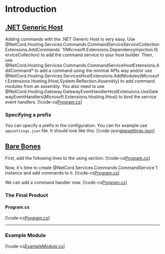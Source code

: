# Introduction

## [.NET Generic Host](#tab/generic-host)

Adding commands with the .NET Generic Host is very easy. Use @NetCord.Hosting.Services.Commands.CommandServiceServiceCollectionExtensions.AddCommands``1(Microsoft.Extensions.DependencyInjection.IServiceCollection) to add the command service to your host builder. Then, use @NetCord.Hosting.Services.Commands.CommandServiceHostExtensions.AddCommand* to add a command using the minimal APIs way and/or use @NetCord.Hosting.Services.ServicesHostExtensions.AddModules(Microsoft.Extensions.Hosting.IHost,System.Reflection.Assembly) to add command modules from an assembly. You also need to use @NetCord.Hosting.Gateway.GatewayEventHandlerHostExtensions.UseGatewayEventHandlers(Microsoft.Extensions.Hosting.IHost) to bind the service event handlers.
[!code-cs[Program.cs](IntroductionHosting/Program.cs?highlight=12,17,20,23)]

### Specifying a prefix

You can specify a prefix in the configuration. You can for example use `appsettings.json` file. It should look like this:
[!code-json[appsettings.json](IntroductionHosting/appsettings.json)]

## [Bare Bones](#tab/bare-bones)

First, add the following lines to the using section.
[!code-cs[Program.cs](Introduction/Program.cs#L3-L4)]

Now, it's time to create @NetCord.Services.Commands.CommandService`1 instance and add commands to it.
[!code-cs[Program.cs](Introduction/Program.cs#L11-L18)]

We can add a command handler now.
[!code-cs[Program.cs](Introduction/Program.cs#L20-L42)]

### The Final Product

#### Program.cs
[!code-cs[Program.cs](Introduction/Program.cs)]

***

### Example Module

[!code-cs[ExampleModule.cs](Introduction/ExampleModule.cs)]
